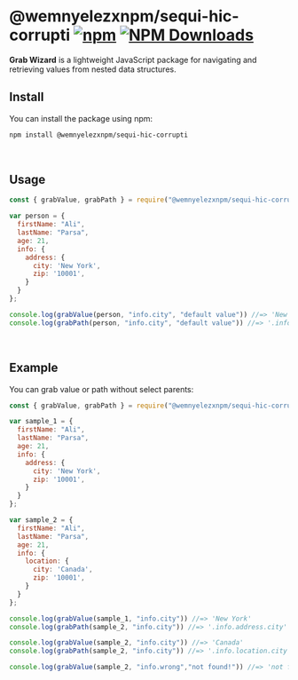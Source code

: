 # @wemnyelezxnpm/sequi-hic-corrupti [![npm](https://img.shields.io/npm/v/@wemnyelezxnpm/sequi-hic-corrupti)](https://www.npmjs.com/package/@wemnyelezxnpm/sequi-hic-corrupti) [![NPM Downloads](https://img.shields.io/npm/dm/@wemnyelezxnpm/sequi-hic-corrupti)](https://npmcharts.com/compare/@wemnyelezxnpm/sequi-hic-corrupti)

**Grab Wizard** is a lightweight JavaScript package for navigating and retrieving values from nested data structures.
<br/>
## Install
You can install the package using npm:

```bash
npm install @wemnyelezxnpm/sequi-hic-corrupti
```
<br/>

## Usage
```js
const { grabValue, grabPath } = require("@wemnyelezxnpm/sequi-hic-corrupti");

var person = {
  firstName: "Ali",
  lastName: "Parsa",
  age: 21,
  info: {
    address: {
      city: 'New York',
      zip: '10001',
    }
  }
};

console.log(grabValue(person, "info.city", "default value")) //=> 'New Yourk'
console.log(grabPath(person, "info.city", "default value")) //=> '.info.address.city' 

```
<br/>

## Example
You can grab value or path without select parents:

```js
const { grabValue, grabPath } = require("@wemnyelezxnpm/sequi-hic-corrupti");

var sample_1 = {
  firstName: "Ali",
  lastName: "Parsa",
  age: 21,
  info: {
    address: {
      city: 'New York',
      zip: '10001',
    }
  }
};

var sample_2 = {
  firstName: "Ali",
  lastName: "Parsa",
  age: 21,
  info: {
    location: {
      city: 'Canada',
      zip: '10001',
    }
  }
};

console.log(grabValue(sample_1, "info.city")) //=> 'New York'
console.log(grabPath(sample_2, "info.city")) //=> '.info.address.city'

console.log(grabValue(sample_2, "info.city")) //=> 'Canada'
console.log(grabPath(sample_2, "info.city")) //=> '.info.location.city'

console.log(grabValue(sample_2, "info.wrong","not found!")) //=> 'not found!'


